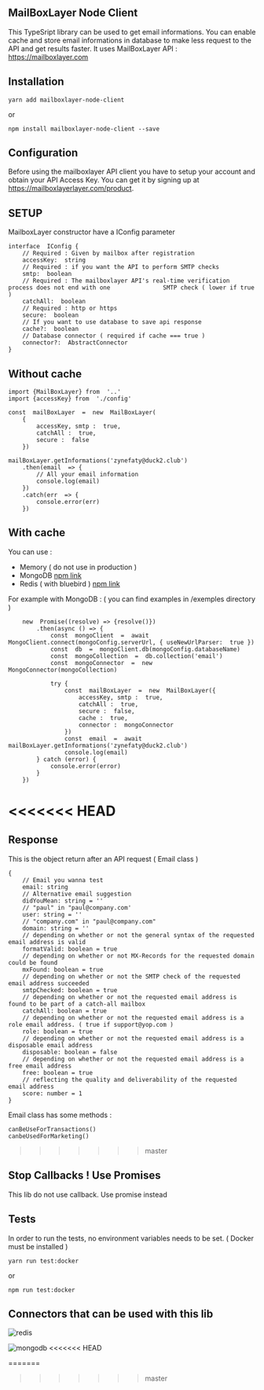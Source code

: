 ## MailBoxLayer Node Client

This TypeSript library can be used to get email informations.
You can enable cache and store email informations  in database to make less request to the API and get results faster.
It uses MailBoxLayer API : https://mailboxlayer.com

## Installation


    yarn add mailboxlayer-node-client


or

    npm install mailboxlayer-node-client --save


## Configuration

Before using the mailboxlayer API client you have to setup your account and obtain your API Access Key.
You can get it by signing up at https://mailboxlayerlayer.com/product.

## SETUP

MailboxLayer constructor have a IConfig parameter

    interface  IConfig {
	    // Required : Given by mailbox after registration
	    accessKey:  string
	    // Required : if you want the API to perform SMTP checks
	    smtp:  boolean
	    // Required : The mailboxlayer API's real-time verification process does not end with one 			    SMTP check ( lower if true )
	    catchAll:  boolean
	    // Required : http or https
	    secure:  boolean
	    // If you want to use database to save api response
	    cache?:  boolean
	    // Database connector ( required if cache === true )
	    connector?:  AbstractConnector
    }

## Without cache

    import {MailBoxLayer} from  '..'
	import {accessKey} from  './config'

	const  mailBoxLayer  =  new  MailBoxLayer(
		{
			accessKey, smtp :  true, 
			catchAll :  true, 
			secure :  false
		})

	mailBoxLayer.getInformations('zynefaty@duck2.club')
		.then(email  => {
			// All your email information
			console.log(email)
		})
		.catch(err  => {
			console.error(err)
		})


## With cache

You can use :

 - Memory ( do not use in production )
 - MongoDB [npm link](https://www.npmjs.com/package/mongodb)
 - Redis ( with bluebird ) [npm link](https://www.npmjs.com/package/redis)

For example with MongoDB : ( you can find examples in /exemples directory )

	    new  Promise((resolve) => {resolve()})
		    .then(async () => {
			    const  mongoClient  =  await  MongoClient.connect(mongoConfig.serverUrl, { useNewUrlParser:  true })
			    const  db  =  mongoClient.db(mongoConfig.databaseName)
		        const  mongoCollection  =  db.collection('email')
			    const  mongoConnector  =  new  MongoConnector(mongoCollection)
			    
			    try {
				    const  mailBoxLayer  =  new  MailBoxLayer({
					    accessKey, smtp :  true,
					    catchAll :  true,
					    secure :  false,
					    cache :  true,
					    connector :  mongoConnector
				    })
				    const  email  =  await  mailBoxLayer.getInformations('zynefaty@duck2.club')
				    console.log(email)
		    } catch (error) {
			    console.error(error)
		    }
	    })

<<<<<<< HEAD
=======
## Response

This is the object return after an API request ( Email class )

    {
        // Email you wanna test
        email: string
        // Alternative email suggestion 
        didYouMean: string = ''
        // "paul" in "paul@company.com'
        user: string = ''
        // "company.com" in "paul@company.com"
        domain: string = ''
        // depending on whether or not the general syntax of the requested email address is valid
        formatValid: boolean = true
        // depending on whether or not MX-Records for the requested domain could be found
        mxFound: boolean = true
        // depending on whether or not the SMTP check of the requested email address succeeded
        smtpChecked: boolean = true
        // depending on whether or not the requested email address is found to be part of a catch-all mailbox
        catchAll: boolean = true
        // depending on whether or not the requested email address is a role email address. ( true if support@yop.com )
        role: boolean = true
        // depending on whether or not the requested email address is a disposable email address
        disposable: boolean = false
        // depending on whether or not the requested email address is a free email address
        free: boolean = true
        // reflecting the quality and deliverability of the requested email address
        score: number = 1
    }

Email class has some methods :

    canBeUseForTransactions()
    canbeUsedForMarketing()
    


>>>>>>> master
## Stop Callbacks ! Use Promises

This lib do not use callback. Use promise instead

## Tests

In order to run the tests, no environment variables needs to be set. ( Docker must be installed ) 

    yarn run test:docker

or

    npm run test:docker

## Connectors that can be used with this lib

![redis](https://image.ibb.co/hRz07U/redis.png)

![mongodb](https://image.ibb.co/cYYhMp/mongodb.png)
<<<<<<< HEAD

=======
>>>>>>> master
